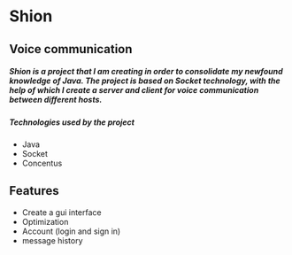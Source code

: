 # Shion
## Voice communication

##### Shion is a project that I am creating in order to consolidate my newfound knowledge of Java. The project is based on Socket technology, with the help of which I create a server and client for voice communication between different hosts.

##### Technologies used by the project
- Java
- Socket
- Concentus

## Features

- Create a gui interface
- Optimization
- Account (login and sign in)
- message history
